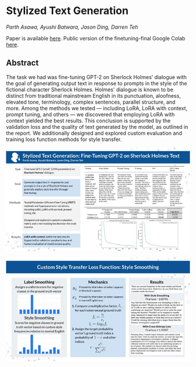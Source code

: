 # Stylized Text Generation
*Parth Asawa, Ayushi Batwara, Jason Ding, Darren Teh* 


Paper is available [here](https://docs.google.com/document/d/1PoNFB9MClst81M_IbMub1_TmPynF3B4V6rozobU8ocY/edit?usp=sharing).
Public version of the finetuning-final Google Colab [here](https://colab.research.google.com/drive/1EDEZcAnY7ypX3dhVNlxapBcOvF_mLdYO?usp=sharing).


## Abstract
The task we had was fine-tuning GPT-2 on Sherlock Holmes’ dialogue with the goal of generating output text in response to prompts in the style of the fictional character Sherlock Holmes. Holmes' dialogue is known to be distinct from traditional mainstream English in its punctuation, aloofness, elevated tone, terminology, complex sentences, parallel structure, and more. Among the methods we tested — including LoRA, LoRA with context, prompt tuning, and others — we discovered that employing LoRA with context yielded the best results. This conclusion is supported by the validation loss and the quality of text generated by the model, as outlined in the report. We additionally designed and explored custom evaluation and training loss function methods for style transfer.

![Visual Summary](https://github.com/pgasawa/cs182-project/blob/main/visual-summary.jpg)

![Custom Loss Function](https://github.com/pgasawa/cs182-project/blob/main/custom-loss-func.jpeg)
